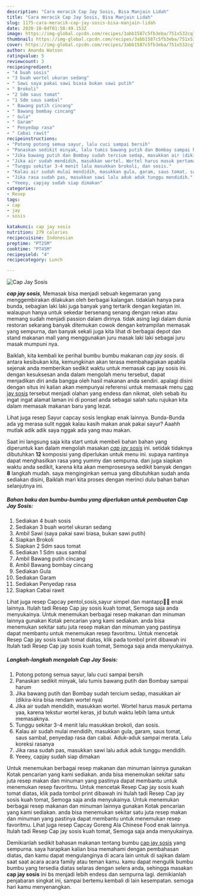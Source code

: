 ```yaml
---
description: "Cara meracik Cap Jay Sosis, Bisa Manjain Lidah"
title: "Cara meracik Cap Jay Sosis, Bisa Manjain Lidah"
slug: 1175-cara-meracik-cap-jay-sosis-bisa-manjain-lidah
date: 2020-10-04T01:58:49.153Z
image: https://img-global.cpcdn.com/recipes/3abb1587c5fb3eba/751x532cq70/cap-jay-sosis-foto-resep-utama.jpg
thumbnail: https://img-global.cpcdn.com/recipes/3abb1587c5fb3eba/751x532cq70/cap-jay-sosis-foto-resep-utama.jpg
cover: https://img-global.cpcdn.com/recipes/3abb1587c5fb3eba/751x532cq70/cap-jay-sosis-foto-resep-utama.jpg
author: Amanda Watson
ratingvalue: 5
reviewcount: 3
recipeingredient:
- "4 buah sosis"
- "3 buah wortel ukuran sedang"
- " Sawi saya pakai sawi biasa bukan sawi putih"
- " Brokoli"
- "2 Sdm saus tomat"
- "1 Sdm saus sambal"
- " Bawang putih cincang"
- " Bawang bombay cincang"
- " Gula"
- " Garam"
- " Penyedap rasa"
- " Cabai rawit"
recipeinstructions:
- "Potong potong semua sayur, lalu cuci sampai bersih"
- "Panaskan sedikit minyak, lalu tumis bawang putih dan Bombay sampai harum"
- "Jika bawang putih dan Bombay sudah tercium sedap, masukkan air (dikira-kira bisa rendam wortel nya)"
- "Jika air sudah mendidih, masukkan wortel. Wortel harus masuk pertama yaa, karena tekstur wortel keras, jd butuh waktu lebih lama untuk memasaknya."
- "Tunggu sekitar 3-4 menit lalu masukkan brokoli, dan sosis."
- "Kalau air sudah mulai mendidih, masukkan gula, garam, saus tomat, saus sambal, penyedap rasa dan cabai. Aduk-aduk sampai merata. Lalu koreksi rasanya"
- "Jika rasa sudah pas, masukkan sawi lalu aduk aduk tunggu mendidih."
- "Yeeey, capjay sudah siap dimakan"
categories:
- Resep
tags:
- cap
- jay
- sosis

katakunci: cap jay sosis 
nutrition: 279 calories
recipecuisine: Indonesian
preptime: "PT25M"
cooktime: "PT45M"
recipeyield: "4"
recipecategory: Lunch

---
```



![Cap Jay Sosis](https://img-global.cpcdn.com/recipes/3abb1587c5fb3eba/751x532cq70/cap-jay-sosis-foto-resep-utama.jpg)

<b><i>cap jay sosis</i></b>, Memasak bisa menjadi sebuah kegemaran yang menggembirakan dilakukan oleh berbagai kalangan. tidaklah hanya para bunda, sebagian laki laki juga banyak yang tertarik dengan kegiatan ini. walaupun hanya untuk sekedar bersenang senang dengan rekan atau memang sudah menjadi passion dalam dirinya. tidak asing lagi dalam dunia restoran sekarang banyak ditemukan cowok dengan ketrampilan memasak yang sempurna, dan banyak sekali juga kita lihat di berbagai depot dan stand makanan mall yang menggunakan juru masak laki laki sebagai juru masak mumpuni nya.

Baiklah, kita kembali ke perihal bumbu bumbu makanan <i>cap jay sosis</i>. di antara kesibukan kita, kemungkinan akan terasa membahagiakan apabila sejenak anda memberikan sedikit waktu untuk memasak cap jay sosis ini. dengan kesuksesan anda dalam mengolah menu tersebut, dapat menjadikan diri anda bangga oleh hasil makanan anda sendiri. apalagi disini dengan situs ini kalian akan mempunyai referensi untuk memasak menu <u>cap jay sosis</u> tersebut menjadi olahan yang endess dan nikmat, oleh sebab itu ingat ingat alamat laman ini di ponsel anda sebagai salah satu rujukan kita dalam memasak makanan baru yang lezat.

Lihat juga resep Sayur capcay sosis lengkap enak lainnya. Bunda-Bunda ada yg merasa sulit nggak kalau kasih makan anak pakai sayur? Aaahh mutlak adik adik saya nggak ada yang mau makan.


Saat ini langsung saja kita start untuk membeli bahan bahan yang diperuntuk kan dalam mengolah masakan <u><i>cap jay sosis</i></u> ini. setidak tidaknya dibutuhkan <b>12</b> komposisi yang diperlukan untuk menu ini. supaya nantinya dapat menghasilkan rasa yang yummy dan sempurna. dan juga siapkan waktu anda sedikit, karena kita akan memprosesnya sedikit banyak dengan <b>8</b> langkah mudah. saya menginginkan semua yang dibutuhkan sudah anda sediakan disini, Baiklah mari kita proses dengan merinci dulu bahan bahan selanjutnya ini.

<!--inarticleads1-->

##### Bahan baku dan bumbu-bumbu yang diperlukan untuk pembuatan Cap Jay Sosis:

1. Sediakan 4 buah sosis
1. Sediakan 3 buah wortel ukuran sedang
1. Ambil  Sawi (saya pakai sawi biasa, bukan sawi putih)
1. Siapkan  Brokoli
1. Siapkan 2 Sdm saus tomat
1. Sediakan 1 Sdm saus sambal
1. Ambil  Bawang putih cincang
1. Ambil  Bawang bombay cincang
1. Sediakan  Gula
1. Sediakan  Garam
1. Sediakan  Penyedap rasa
1. Siapkan  Cabai rawit


Lihat juga resep Capcay pentol,sosis,sayur simpel dan mantapp👍🏻 enak lainnya. Itulah tadi Resep Cap jay sosis kuah tomat, Semoga saja anda menyukainya. Untuk menemukan berbagai resep makanan dan minuman lainnya gunakan Kotak pencarian yang kami sediakan. anda bisa menemukan sekitar satu juta resep makan dan minuman yang pastinya dapat membantu untuk menemukan resep favoritmu. Untuk mencetak Resep Cap jay sosis kuah tomat diatas, klik pada tombol print dibawah ini Itulah tadi Resep Cap jay sosis kuah tomat, Semoga saja anda menyukainya. 

<!--inarticleads2-->

##### Langkah-langkah mengolah Cap Jay Sosis:

1. Potong potong semua sayur, lalu cuci sampai bersih
1. Panaskan sedikit minyak, lalu tumis bawang putih dan Bombay sampai harum
1. Jika bawang putih dan Bombay sudah tercium sedap, masukkan air (dikira-kira bisa rendam wortel nya)
1. Jika air sudah mendidih, masukkan wortel. Wortel harus masuk pertama yaa, karena tekstur wortel keras, jd butuh waktu lebih lama untuk memasaknya.
1. Tunggu sekitar 3-4 menit lalu masukkan brokoli, dan sosis.
1. Kalau air sudah mulai mendidih, masukkan gula, garam, saus tomat, saus sambal, penyedap rasa dan cabai. Aduk-aduk sampai merata. Lalu koreksi rasanya
1. Jika rasa sudah pas, masukkan sawi lalu aduk aduk tunggu mendidih.
1. Yeeey, capjay sudah siap dimakan


Untuk menemukan berbagai resep makanan dan minuman lainnya gunakan Kotak pencarian yang kami sediakan. anda bisa menemukan sekitar satu juta resep makan dan minuman yang pastinya dapat membantu untuk menemukan resep favoritmu. Untuk mencetak Resep Cap jay sosis kuah tomat diatas, klik pada tombol print dibawah ini Itulah tadi Resep Cap jay sosis kuah tomat, Semoga saja anda menyukainya. Untuk menemukan berbagai resep makanan dan minuman lainnya gunakan Kotak pencarian yang kami sediakan. anda bisa menemukan sekitar satu juta resep makan dan minuman yang pastinya dapat membantu untuk menemukan resep favoritmu. Lihat juga resep Capcay Goreng Ala Chinese Food enak lainnya. Itulah tadi Resep Cap jay sosis kuah tomat, Semoga saja anda menyukainya. 

Demikianlah sedikit bahasan makanan tentang bumbu <u>cap jay sosis</u> yang sempurna. saya harapkan kalian bisa memahami dengan pembahasan diatas, dan kamu dapat mengulanginya di acara lain untuk di sajikan dalam saat saat acara acara family atau teman kamu. kamu dapat mengulik bumbu bumbu yang tersedia diatas selaras dengan selera anda, sehingga masakan <b>cap jay sosis</b> ini bs menjadi lebih endess dan sempurna lagi. demikianlah penjabaran singkat ini, sampai bertemu kembali di lain kesempatan. semoga hari kamu menyenangkan.
